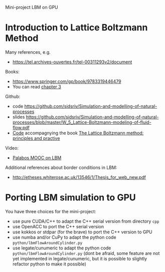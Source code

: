 Mini-project LBM on GPU

# Introduction to Lattice Boltzmann Method

Many references, e.g.
- https://tel.archives-ouvertes.fr/tel-00311293v2/document

Books:
- https://www.springer.com/gp/book/9783319446479
- You can read [chapter 3](https://link.springer.com/content/pdf/10.1007%2F978-3-319-44649-3_3.pdf)

Github:
- code https://github.com/sidsriv/Simulation-and-modelling-of-natural-processes
- slides https://github.com/sidsriv/Simulation-and-modelling-of-natural-processes/blob/master/W_5_Lattice-Boltzmann-modeling-of-fluid-flow.pdf
- [Code](https://github.com/lbm-principles-practice/code) accompagnying the book [The Lattice Boltzmann method: principles and practive](https://link.springer.com/book/10.1007/978-3-319-44649-3)

Video:
- [Palabos MOOC on LBM](https://palabos.unige.ch/lattice-boltzmann/what-lattice-boltzmann/)

Additional references about border conditions in LBM:
- http://etheses.whiterose.ac.uk/13546/1/Thesis_for_web_new.pdf

# Porting LBM simulation to GPU

You have three choices for the mini-project:

- use pure CUDA/C++ to adapt the C++ serial version from directory `cpp`
- use OpenACC to port the C++ serial version
- use kokkos or stdpar (for the brave) to port the C++ version to GPU
- use numba and/or CuPy to adapt the python code `python/lbmFlowAroundCylinder.py`
- use legate/cunumeric to adapt the python code `python/lbmFlowAroundCylinder.py` (dont be afraid, some feature are not yet implemented in legate/cunumeric, but it is possible to slightly refactor python to make it possible)
